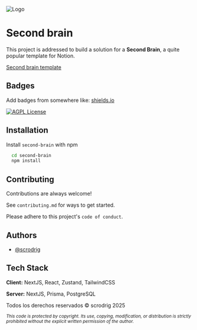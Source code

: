 
![Logo](https://dev-to-uploads.s3.amazonaws.com/uploads/articles/th5xamgrr6se0x5ro4g6.png)


# Second brain

This project is addressed to build a solution for a **Second Brain**, a quite popular template for Notion.

[Second brain template](https://www.notion.so/templates/second-brain)


## Badges

Add badges from somewhere like: [shields.io](https://shields.io/)

[![AGPL License](https://img.shields.io/badge/license-AGPL-blue.svg)](http://www.gnu.org/licenses/agpl-3.0)


## Installation

Install `second-brain` with npm

```bash
  cd second-brain
  npm install
```
    
## Contributing

Contributions are always welcome!

See `contributing.md` for ways to get started.

Please adhere to this project's `code of conduct`.


## Authors

- [@scrodrig](https://www.github.com/scrodrig)


## Tech Stack

**Client:** NextJS, React, Zustand, TailwindCSS

**Server:** NextJS, Prisma, PostgreSQL


Todos los derechos reservados © scrodrig 2025

<sub>*This code is protected by copyright. Its use, copying, modification, or distribution is strictly prohibited without the explicit written permission of the author.*</sub>
